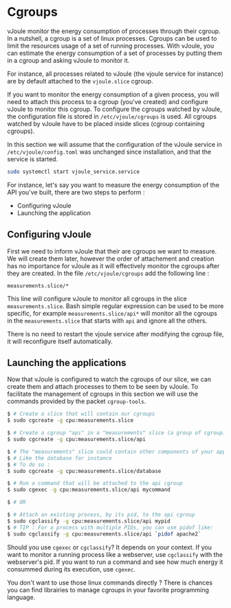 # Cgroups

vJoule monitor the energy consumption of processes through their
cgroup. In a nutshell, a cgroup is a set of linux processes. Cgroups
can be used to limit the resources usage of a set of running
processes. With vJoule, you can estimate the energy consumption of a
set of processes by putting them in a cgroup and asking vJoule to
monitor it.

For instance, all processes related to vJoule (the vjoule service for
instance) are by default attached to the `vjoule.slice` cgroup.

If you want to monitor the energy consumption of a given process, you
will need to attach this process to a cgroup (you've created) and
configure vJoule to monitor this cgroup. To configure the cgroups
watched by vJoule, the configuration file is stored in
`/etc/vjoule/cgroups` is used. All cgroups watched by vJoule have to
be placed inside slices (cgroup containing cgroups).

In this section we will assume that the configuration of the vJoule
service in `/etc/vjoule/config.toml` was unchanged since installation,
and that the service is started.

```bash
sudo systemctl start vjoule_service.service
```

For instance, let's say you want to measure the energy consumption of the API you've built, there are two steps to perform : 
- Configuring vJoule
- Launching the application

## Configuring vJoule

First we need to inform vJoule that their are cgroups we want to
measure. We will create them later, however the order of attachement
and creation has no importance for vJoule as it will effectively
monitor the cgroups after they are created.  In the file
`/etc/vjoule/cgroups` add the following line :

```
measurements.slice/*
```

This line will configure vJoule to monitor all cgroups in the slice
`measurements.slice`. Bash simple regular expression can be used to be
more specific, for example `measurements.slice/api*` will monitor all
the cgroups in the `measurements.slice` that starts with `api` and
ignore all the others.

There is no need to restart the vjoule service after modifying the
cgroup file, it will reconfigure itself automatically.

## Launching the applications

Now that vJoule is configured to watch the cgroups of our slice, we
can create them and attach processes to them to be seen by vJoule.  To
facilitate the management of cgroups in this section we will use the
commands provided by the packet `cgroup-tools`.

```bash
$ # Create a slice that will contain our cgroups
$ sudo cgcreate -g cpu:measurements.slice

$ # Create a cgroup "api" in a "measurements" slice (a group of cgroup)
$ sudo cgcreate -g cpu:measurements.slice/api

$ # The "measurements" slice could contain other components of your application
$ # Like the database for instance
$ # To do so :
$ sudo cgcreate -g cpu:measurements.slice/database

$ # Run a command that will be attached to the api cgroup
$ sudo cgexec -g cpu:measurements.slice/api mycommand

$ # OR

$ # Attach an existing process, by its pid, to the api cgroup
$ sudo cgclassify -g cpu:measurements.slice/api mypid
$ # TIP : For a process with multiple PIDs, you can use pidof like:
$ sudo cgclassify -g cpu:measurements.slice/api `pidof apache2`
```

Should you use `cgexec` or `cgclassify`? It depends on your context. If you want to monitor a running process like a webserver, use `cgclassify` with the webserver's pid. If you want to run a command and see how much energy it consummed during its execution, use `cgexec`. 

You don't want to use those linux commands directly ? There is chances you can find librairies to manage cgroups in your favorite programming language.

